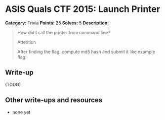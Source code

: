 # ASIS Quals CTF 2015: Launch Printer

**Category:** Trivia
**Points:** 25
**Solves:** 5
**Description:**

> How did I call the printer from command line?
> 
> Attention
> 
> After finding the flag, compute md5 hash and submit it like example flag.

## Write-up

(TODO)

## Other write-ups and resources

* none yet
